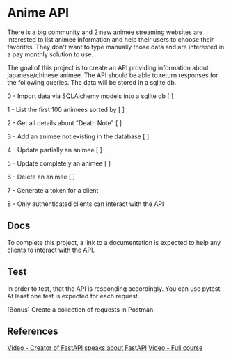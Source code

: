 # Anime API

There is a big community and 2 new animee streaming websites are interested
to list animee information and help their users to choose their favorites.
They don't want to type manually those data and are interested in a pay monthly solution to use.

The goal of this project is to create an API providing information about japanese/chinese animee.
The API should be able to return responses for the following queries.
The data will be stored in a sqlite db.

0 - Import data via SQLAlchemy models into a sqlite db [  ]

1 - List the first 100 animees sorted by [  ]

2 - Get all details about "Death Note" [  ]

3 - Add an animee not existing in the database [  ]

4 - Update partially an animee [  ]

5 - Update completely an animee [  ]

6 - Delete an animee [  ]

7 - Generate a token for a client

8 - Only authenticated clients can interact with the API

## Docs

To complete this project, a link to a documentation is expected to help any clients to interact with the API.

## Test

In order to test, that the API is responding accordingly.
You can use pytest. At least one test is expected for each request.

[Bonus] Create a collection of requests in Postman.

## References

[Video - Creator of FastAPI speaks about FastAPI](https://www.youtube.com/watch?v=37CcB2GBdlY)
[Video - Full course](https://www.youtube.com/watch?v=7t2alSnE2-I)
